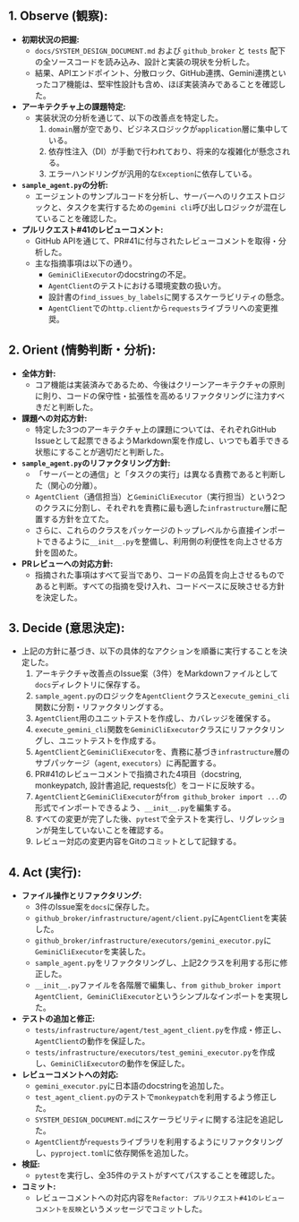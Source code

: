 ## 1. Observe (観察):

- **初期状況の把握:**
    - `docs/SYSTEM_DESIGN_DOCUMENT.md` および `github_broker` と `tests` 配下の全ソースコードを読み込み、設計と実装の現状を分析した。
    - 結果、APIエンドポイント、分散ロック、GitHub連携、Gemini連携といったコア機能は、堅牢性設計も含め、ほぼ実装済みであることを確認した。
- **アーキテクチャ上の課題特定:**
    - 実装状況の分析を通じて、以下の改善点を特定した。
        1.  `domain`層が空であり、ビジネスロジックが`application`層に集中している。
        2.  依存性注入（DI）が手動で行われており、将来的な複雑化が懸念される。
        3.  エラーハンドリングが汎用的な`Exception`に依存している。
- **`sample_agent.py`の分析:**
    - エージェントのサンプルコードを分析し、サーバーへのリクエストロジックと、タスクを実行するための`gemini cli`呼び出しロジックが混在していることを確認した。
- **プルリクエスト#41のレビューコメント:**
    - GitHub APIを通じて、PR#41に付与されたレビューコメントを取得・分析した。
    - 主な指摘事項は以下の通り。
        - `GeminiCliExecutor`のdocstringの不足。
        - `AgentClient`のテストにおける環境変数の扱い方。
        - 設計書の`find_issues_by_labels`に関するスケーラビリティの懸念。
        - `AgentClient`での`http.client`から`requests`ライブラリへの変更推奨。

## 2. Orient (情勢判断・分析):

- **全体方針:**
    - コア機能は実装済みであるため、今後はクリーンアーキテクチャの原則に則り、コードの保守性・拡張性を高めるリファクタリングに注力すべきだと判断した。
- **課題への対応方針:**
    - 特定した3つのアーキテクチャ上の課題については、それぞれGitHub Issueとして起票できるようMarkdown案を作成し、いつでも着手できる状態にすることが適切だと判断した。
- **`sample_agent.py`のリファクタリング方針:**
    - 「サーバーとの通信」と「タスクの実行」は異なる責務であると判断した（関心の分離）。
    - `AgentClient`（通信担当）と`GeminiCliExecutor`（実行担当）という2つのクラスに分割し、それぞれを責務に最も適した`infrastructure`層に配置する方針を立てた。
    - さらに、これらのクラスをパッケージのトップレベルから直接インポートできるように`__init__.py`を整備し、利用側の利便性を向上させる方針を固めた。
- **PRレビューへの対応方針:**
    - 指摘された事項はすべて妥当であり、コードの品質を向上させるものであると判断。すべての指摘を受け入れ、コードベースに反映させる方針を決定した。

## 3. Decide (意思決定):

- 上記の方針に基づき、以下の具体的なアクションを順番に実行することを決定した。
    1.  アーキテクチャ改善点のIssue案（3件）をMarkdownファイルとして`docs`ディレクトリに保存する。
    2.  `sample_agent.py`のロジックを`AgentClient`クラスと`execute_gemini_cli`関数に分割・リファクタリングする。
    3.  `AgentClient`用のユニットテストを作成し、カバレッジを確保する。
    4.  `execute_gemini_cli`関数を`GeminiCliExecutor`クラスにリファクタリングし、ユニットテストを作成する。
    5.  `AgentClient`と`GeminiCliExecutor`を、責務に基づき`infrastructure`層のサブパッケージ（`agent`, `executors`）に再配置する。
    6.  PR#41のレビューコメントで指摘された4項目（docstring, monkeypatch, 設計書追記, requests化）をコードに反映する。
    7.  `AgentClient`と`GeminiCliExecutor`が`from github_broker import ...`の形式でインポートできるよう、`__init__.py`を編集する。
    8.  すべての変更が完了した後、`pytest`で全テストを実行し、リグレッションが発生していないことを確認する。
    9.  レビュー対応の変更内容をGitのコミットとして記録する。

## 4. Act (実行):

- **ファイル操作とリファクタリング:**
    - 3件のIssue案を`docs`に保存した。
    - `github_broker/infrastructure/agent/client.py`に`AgentClient`を実装した。
    - `github_broker/infrastructure/executors/gemini_executor.py`に`GeminiCliExecutor`を実装した。
    - `sample_agent.py`をリファクタリングし、上記2クラスを利用する形に修正した。
    - `__init__.py`ファイルを各階層で編集し、`from github_broker import AgentClient, GeminiCliExecutor`というシンプルなインポートを実現した。
- **テストの追加と修正:**
    - `tests/infrastructure/agent/test_agent_client.py`を作成・修正し、`AgentClient`の動作を保証した。
    - `tests/infrastructure/executors/test_gemini_executor.py`を作成し、`GeminiCliExecutor`の動作を保証した。
- **レビューコメントへの対応:**
    - `gemini_executor.py`に日本語のdocstringを追加した。
    - `test_agent_client.py`のテストで`monkeypatch`を利用するよう修正した。
    - `SYSTEM_DESIGN_DOCUMENT.md`にスケーラビリティに関する注記を追記した。
    - `AgentClient`が`requests`ライブラリを利用するようにリファクタリングし、`pyproject.toml`に依存関係を追加した。
- **検証:**
    - `pytest`を実行し、全35件のテストがすべてパスすることを確認した。
- **コミット:**
    - レビューコメントへの対応内容を`Refactor: プルリクエスト#41のレビューコメントを反映`というメッセージでコミットした。
